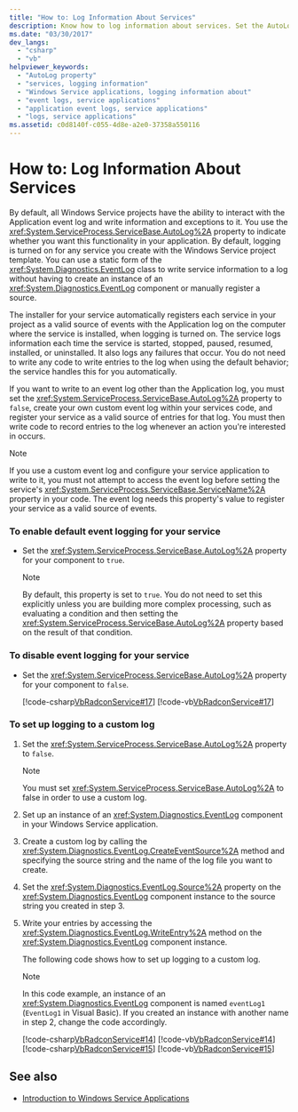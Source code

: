 ```yaml
---
title: "How to: Log Information About Services"
description: Know how to log information about services. Set the AutoLog property if you want your Windows Service project to interact with the Application event log.
ms.date: "03/30/2017"
dev_langs: 
  - "csharp"
  - "vb"
helpviewer_keywords: 
  - "AutoLog property"
  - "services, logging information"
  - "Windows Service applications, logging information about"
  - "event logs, service applications"
  - "application event logs, service applications"
  - "logs, service applications"
ms.assetid: c0d8140f-c055-4d8e-a2e0-37358a550116
---
```

# How to: Log Information About Services

By default, all Windows Service projects have the ability to interact with the Application event log and write information and exceptions to it. You use the <xref:System.ServiceProcess.ServiceBase.AutoLog%2A> property to indicate whether you want this functionality in your application. By default, logging is turned on for any service you create with the Windows Service project template. You can use a static form of the <xref:System.Diagnostics.EventLog> class to write service information to a log without having to create an instance of an <xref:System.Diagnostics.EventLog> component or manually register a source.  
  
 The installer for your service automatically registers each service in your project as a valid source of events with the Application log on the computer where the service is installed, when logging is turned on. The service logs information each time the service is started, stopped, paused, resumed, installed, or uninstalled. It also logs any failures that occur. You do not need to write any code to write entries to the log when using the default behavior; the service handles this for you automatically.  
  
 If you want to write to an event log other than the Application log, you must set the <xref:System.ServiceProcess.ServiceBase.AutoLog%2A> property to `false`, create your own custom event log within your services code, and register your service as a valid source of entries for that log. You must then write code to record entries to the log whenever an action you're interested in occurs.  
  
> [!NOTE]
> If you use a custom event log and configure your service application to write to it, you must not attempt to access the event log before setting the service's <xref:System.ServiceProcess.ServiceBase.ServiceName%2A> property in your code. The event log needs this property's value to register your service as a valid source of events.  
  
### To enable default event logging for your service  
  
- Set the <xref:System.ServiceProcess.ServiceBase.AutoLog%2A> property for your component to `true`.  
  
    > [!NOTE]
    > By default, this property is set to `true`. You do not need to set this explicitly unless you are building more complex processing, such as evaluating a condition and then setting the <xref:System.ServiceProcess.ServiceBase.AutoLog%2A> property based on the result of that condition.  
  
### To disable event logging for your service  
  
- Set the <xref:System.ServiceProcess.ServiceBase.AutoLog%2A> property for your component to `false`.  
  
     [!code-csharp[VbRadconService#17](../../../samples/snippets/csharp/VS_Snippets_VBCSharp/VbRadconService/CS/MyNewService.cs#17)]
     [!code-vb[VbRadconService#17](../../../samples/snippets/visualbasic/VS_Snippets_VBCSharp/VbRadconService/VB/MyNewService.vb#17)]  
  
### To set up logging to a custom log  
  
1. Set the <xref:System.ServiceProcess.ServiceBase.AutoLog%2A> property to `false`.  
  
    > [!NOTE]
    > You must set <xref:System.ServiceProcess.ServiceBase.AutoLog%2A> to false in order to use a custom log.  
  
2. Set up an instance of an <xref:System.Diagnostics.EventLog> component in your Windows Service application.  
  
3. Create a custom log by calling the <xref:System.Diagnostics.EventLog.CreateEventSource%2A> method and specifying the source string and the name of the log file you want to create.  
  
4. Set the <xref:System.Diagnostics.EventLog.Source%2A> property on the <xref:System.Diagnostics.EventLog> component instance to the source string you created in step 3.  
  
5. Write your entries by accessing the <xref:System.Diagnostics.EventLog.WriteEntry%2A> method on the <xref:System.Diagnostics.EventLog> component instance.  
  
     The following code shows how to set up logging to a custom log.  
  
    > [!NOTE]
    > In this code example, an instance of an <xref:System.Diagnostics.EventLog> component is named `eventLog1` (`EventLog1` in Visual Basic). If you created an instance with another name in step 2, change the code accordingly.  
  
     [!code-csharp[VbRadconService#14](../../../samples/snippets/csharp/VS_Snippets_VBCSharp/VbRadconService/CS/MyNewService.cs#14)]
     [!code-vb[VbRadconService#14](../../../samples/snippets/visualbasic/VS_Snippets_VBCSharp/VbRadconService/VB/MyNewService.vb#14)]  
    [!code-csharp[VbRadconService#15](../../../samples/snippets/csharp/VS_Snippets_VBCSharp/VbRadconService/CS/MyNewService.cs#15)]
    [!code-vb[VbRadconService#15](../../../samples/snippets/visualbasic/VS_Snippets_VBCSharp/VbRadconService/VB/MyNewService.vb#15)]  
  
## See also

- [Introduction to Windows Service Applications](introduction-to-windows-service-applications.md)
